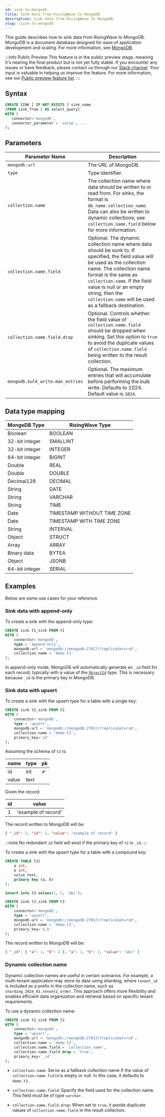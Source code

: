 ```yaml
---
id: sink-to-mongodb
title: Sink data from RisingWave to MongoDB
description: Sink data from RisingWave to MongoDB.
slug: /sink-to-mongodb
---
```

<head>
  <link rel="canonical" href="https://docs.risingwave.com/docs/current/sink-to-mongodb/" />
</head>

This guide describes how to sink data from RisingWave to MongoDB. MongoDB is a document database designed for ease of application development and scaling. For more information, see [MongoDB](https://www.mongodb.com/).

:::info Public Preview
This feature is in the public preview stage, meaning it's nearing the final product but is not yet fully stable. If you encounter any issues or have feedback, please contact us through our [Slack channel](https://www.risingwave.com/slack). Your input is valuable in helping us improve the feature. For more information, see our [Public preview feature list](/product-lifecycle/#features-in-the-public-preview-stage).
:::

## Syntax

```sql
CREATE SINK [ IF NOT EXISTS ] sink_name
[FROM sink_from | AS select_query]
WITH (
   connector='mongodb',
   connector_parameter = 'value', ...
);
```

## Parameters

| **Parameter Name**              | **Description**    |
|--------------------------------|------------------|
| `mongodb.url`                   | The URL of MongoDB.  |
| `type`                        | Type identifier.  |
| `collection.name`               | The collection name where data should be written to or read from. For sinks, the format is `db_name.collection_name`. Data can also be written to dynamic collections; see `collection.name.field` below for more information.   |
| `collection.name.field`         | Optional. The dynamic collection name where data should be sunk to. If specified, the field value will be used as the collection name. The collection name format is the same as `collection.name`. If the field value is null or an empty string, then the `collection.name` will be used as a fallback destination.        |
| `collection.name.field.drop`    | Optional. Controls whether the field value of `collection.name.field` should be dropped when sinking. Set this option to `true` to avoid the duplicate values of `collection.name.field` being written to the result collection.  |
| `mongodb.bulk_write.max_entries` | Optional. The maximum entries that will accumulate before performing the bulk write. Defaults to 1024. Default value is `1024`.  |

## Data type mapping

| **MongoDB Type**      | **RisingWave Type**           |
|-----------------------|-------------------------------|
| Boolean               | BOOLEAN                       |
| 32-bit integer        | SMALLINT                      |
| 32-bit integer        | INTEGER                       |
| 64-bit integer        | BIGINT                        |
| Double                | REAL                          |
| Double                | DOUBLE                        |
| Decimal128            | DECIMAL                       |
| String                | DATE                          |
| String                | VARCHAR                       |
| String                | TIME                          |
| Date                  | TIMESTAMP WITHOUT TIME ZONE   |
| Date                  | TIMESTAMP WITH TIME ZONE      |
| String                | INTERVAL                       |
| Object                | STRUCT                        |
| Array                 | ARRAY                         |
| Binary data           | BYTEA                         |
| Object                | JSONB                         |
| 64-bit integer        | SERIAL                        |

## Examples

Below are some use cases for your reference.

### Sink data with append-only

To create a sink with the append-only type:

```sql
CREATE sink t1_sink FROM t1
WITH (
    connector='mongodb',
    type = 'append-only',
    mongodb.url = 'mongodb://mongodb:27017/?replicaSet=rs0',
    collection.name = 'demo.t1'
);
```

In append-only mode, MongoDB will automatically generate an `_id` field for each record, typically with a value of the [`ObjectId`](https://www.mongodb.com/docs/manual/reference/method/ObjectId/) type. This is necessary because `_id` is the primary key in MongoDB.

### Sink data with upsert

To create a sink with the upsert type for a table with a single key:

```sql title="single key"
CREATE sink t2_sink FROM t2
WITH (
    connector='mongodb',
    type = 'upsert',
    mongodb.url = 'mongodb://mongodb:27017/?replicaSet=rs0',
    collection.name = 'demo.t2',
    primary_key='id'
);
```

Assuming the schema of `t2` is:

| name  | type | pk  |
|-------|------|-----|
| id    | int  | ✔   |
| value | text |     |

Given the record:

| id | value   |
|----|---------|
| 1  | 'example of record' |

The record written to MongoDB will be:

```json
{ "_id": 1, "id": 1, "value": "example of record" }
```

:::note
No redundant `id` field will exist if the primary key of `t2` is `_id`.
:::

To create a sink with the upsert type for a table with a compound key:

```sql title="compound key"
CREATE TABLE t3(
    a int,
    b int,
    value text,
    primary key (a, b)
);

insert into t3 values(1, 2, 'abc');

CREATE sink t3_sink FROM t3
WITH (
    connector='mongodb',
    type = 'upsert',
    mongodb.url = 'mongodb://mongodb:27017/?replicaSet=rs0',
    collection.name = 'demo.t3',
    primary_key='a,b'
);
```

The record written to MongoDB will be:

```json
{ "_id": { "a": 1, "b": 2 }, "a": 1, "b": 2, "value": "abc" }
```

### Dynamic collection name

Dynamic collection names are useful in certain scenarios. For example, a multi-tenant application may store its data using sharding, where `tenant_id` is included as a prefix in the collection name, such as `sharding_2024_01.tenant1_order`. This approach offers more flexibility and enables efficient data organization and retrieval based on specific tenant requirements.

To use a dynamic collection name:

```sql
CREATE sink t2_sink FROM t2
WITH (
    connector='mongodb',
    type = 'upsert',
    mongodb.url = 'mongodb://mongodb:27017/?replicaSet=rs0',
    collection.name = 'demo.t2',
    collection.name.field = 'collection_name',
    collection.name.field.drop = 'true',
    primary_key='_id'
);
```

- `collection.name`: Serve as a fallback collection name if the value of `collection.name.field` is empty or null. In this case, it defaults to `demo.t2`.

- `collection.name.field`: Specify the field used for the collection name. This field must be of type `varchar`.

- `collection.name.field.drop`: When set to `true`, it avoids duplicate values of `collection.name.field` in the result collection.
